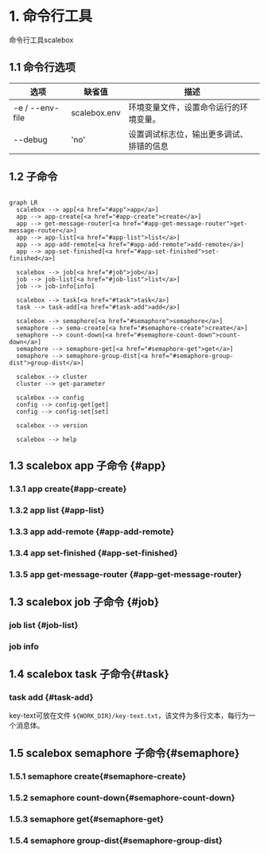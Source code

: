 # 1. 命令行工具

命令行工具scalebox

## 1.1 命令行选项

| 选项               | 缺省值          | 描述                              |
| ----------------- | -------------- | --------------------------------- |
| -e / --env-file   | scalebox.env   | 环境变量文件，设置命令运行的环境变量。 |
| --debug           | 'no'           | 设置调试标志位，输出更多调试、排错的信息 |

## 1.2 子命令

```{mermaid}

graph LR
  scalebox --> app[<a href="#app">app</a>]
  app --> app-create[<a href="#app-create">create</a>]
  app --> get-message-router[<a href="#app-get-message-router">get-message-router</a>]
  app --> app-list[<a href="#app-list">list</a>]
  app --> app-add-remote[<a href="#app-add-remote">add-remote</a>]
  app --> app-set-finished[<a href="#app-set-finished">set-finished</a>]

  scalebox --> job[<a href="#job">job</a>]
  job --> job-list[<a href="#job-list">list</a>]
  job --> job-info[info]

  scalebox --> task[<a href="#task">task</a>]
  task --> task-add[<a href="#task-add">add</a>]

  scalebox --> semaphore[<a href="#semaphore">semaphore</a>]
  semaphore --> sema-create[<a href="#semaphore-create">create</a>]
  semaphore --> count-down[<a href="#semaphore-count-down">count-down</a>]
  semaphore --> semaphore-get[<a href="#semaphore-get">get</a>]
  semaphore --> semaphore-group-dist[<a href="#semaphore-group-dist">group-dist</a>]

  scalebox --> cluster
  cluster --> get-parameter

  scalebox --> config
  config --> config-get[get]
  config --> config-set[set]  

  scalebox --> version

  scalebox --> help

```


## 1.3 scalebox app 子命令 {#app}

### 1.3.1 app create{#app-create}

### 1.3.2 app list {#app-list}

### 1.3.3 app add-remote {#app-add-remote}

### 1.3.4 app set-finished {#app-set-finished}

### 1.3.5 app get-message-router {#app-get-message-router}
  
## 1.3 scalebox job 子命令 {#job}

### job list {#job-list}

### job info

## 1.4 scalebox task 子命令{#task}

### task add {#task-add}

key-text可放在文件 ```${WORK_DIR}/key-text.txt```，该文件为多行文本，每行为一个消息体。


## 1.5 scalebox semaphore 子命令{#semaphore}

### 1.5.1 semaphore create{#semaphore-create}


### 1.5.2 semaphore count-down{#semaphore-count-down}


### 1.5.3 semaphore get{#semaphore-get}


### 1.5.4 semaphore group-dist{#semaphore-group-dist}

